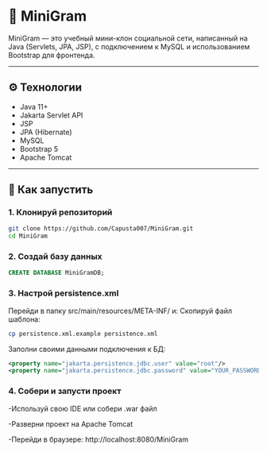 # 📸 MiniGram

MiniGram — это учебный мини-клон социальной сети, написанный на Java (Servlets, JPA, JSP), с подключением к MySQL и использованием Bootstrap для фронтенда.

---



## ⚙️ Технологии

- Java 11+
- Jakarta Servlet API
- JSP
- JPA (Hibernate)
- MySQL
- Bootstrap 5
- Apache Tomcat

---




## 🚀 Как запустить

### 1. Клонируй репозиторий

```bash
git clone https://github.com/Capusta007/MiniGram.git
cd MiniGram
```

### 2. Создай базу данных
```sql
CREATE DATABASE MiniGramDB;
```

### 3. Настрой persistence.xml
Перейди в папку src/main/resources/META-INF/ и:
Скопируй файл шаблона:
```bash
cp persistence.xml.example persistence.xml
```
Заполни своими данными подключения к БД:

```xml
<property name="jakarta.persistence.jdbc.user" value="root"/>
<property name="jakarta.persistence.jdbc.password" value="YOUR_PASSWORD_HERE"/>
```

### 4. Собери и запусти проект
-Используй свою IDE или собери .war файл

-Разверни проект на Apache Tomcat

-Перейди в браузере:
http://localhost:8080/MiniGram
